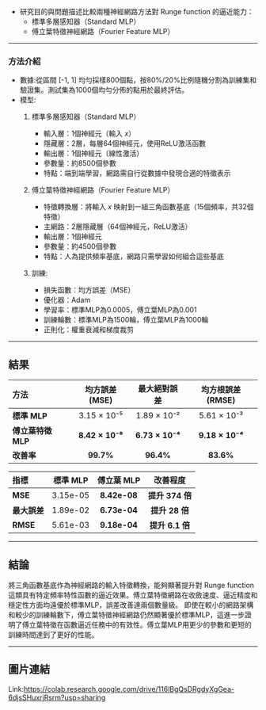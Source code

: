* 研究目的與問題描述比較兩種神經網路方法對 Runge function 的逼近能力：
  * 標準多層感知器（Standard MLP）
  * 傅立葉特徵神經網路（Fourier Feature MLP）
---
### 方法介紹
* 數據:從區間 [-1, 1] 均勻採樣800個點，按80%/20%比例隨機分割為訓練集和驗證集。測試集為1000個均勻分佈的點用於最終評估。
* 模型:
  1. 標準多層感知器（Standard MLP）
      * 輸入層：1個神經元（輸入 $x$）
      * 隱藏層：2層，每層64個神經元，使用ReLU激活函數
      * 輸出層：1個神經元（線性激活）
      * 參數量：約8500個參數
      * 特點：端到端學習，網路需自行從數據中發現合適的特徵表示
   
   2. 傅立葉特徵神經網路（Fourier Feature MLP）
      * 特徵轉換層：將輸入 $x$ 映射到一組三角函數基底（15個頻率，共32個特徵）
      * 主網路：2層隱藏層（64個神經元，ReLU激活）
      * 輸出層：1個神經元
      * 參數量：約4500個參數
      * 特點：人為提供頻率基底，網路只需學習如何組合這些基底
  
   3. 訓練:
      * 損失函數：均方誤差（MSE）
      * 優化器：Adam
      * 學習率：標準MLP為0.0005，傅立葉MLP為0.001
      * 訓練輪數：標準MLP為1500輪，傅立葉MLP為1000輪
      * 正則化：權重衰減和梯度裁剪
---
## 結果
| 方法 | 均方誤差 (MSE) | 最大絕對誤差 | 均方根誤差 (RMSE) |
|:---|:---:|:---:|:---:|
| **標準 MLP** | 3.15 × 10⁻⁵ | 1.89 × 10⁻² | 5.61 × 10⁻³ |
| **傅立葉特徵 MLP** | **8.42 × 10⁻⁸** | **6.73 × 10⁻⁴** | **9.18 × 10⁻⁴** |
| **改善率** | **99.7%** | **96.4%** | **83.6%** |

| 指標 | 標準 MLP | 傅立葉 MLP | 改善程度 |
|:---|:---:|:---:|:---:|
| **MSE** | 3.15e-05 | **8.42e-08** |  **提升 374 倍** |
| **最大誤差** | 1.89e-02 | **6.73e-04** |  **提升 28 倍** |
| **RMSE** | 5.61e-03 | **9.18e-04** |  **提升 6.1 倍** |

---
## 結論
將三角函數基底作為神經網路的輸入特徵轉換，能夠顯著提升對 Runge function 這類具有特定頻率特性函數的逼近效果。傅立葉特徵網路在收斂速度、逼近精度和穩定性方面均遠優於標準MLP，誤差改善達兩個數量級。
即使在較小的網路架構和較少的訓練輪數下，傅立葉特徵神經網路仍然顯著優於標準MLP，這進一步證明了傅立葉特徵在函數逼近任務中的有效性。傅立葉MLP用更少的參數和更短的訓練時間達到了更好的性能。

---
## 圖片連結
Link:https://colab.research.google.com/drive/116lBgQsDRgdyXgGea-6djsSHuxrjRsrm?usp=sharing






